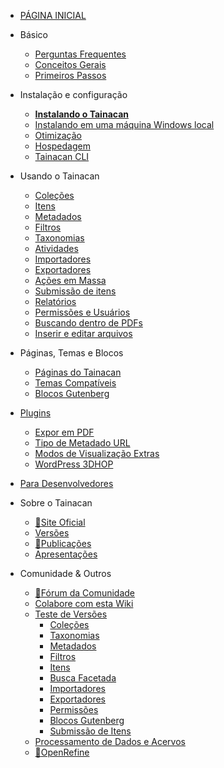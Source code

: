 - [PÁGINA INICIAL](pt-br/README.md)

- Básico
  - [Perguntas Frequentes](pt-br/faq.md "Perguntas Frequentes sobre o Tainacan - Tainacan Wiki")
  - [Conceitos Gerais](pt-br/general-concepts.md " Conceitos Gerais sobre o Tainacan - Tainacan Wiki")
  - [Primeiros Passos](pt-br/getting-started.md "Primeiros Passos com o Tainacan - Tainacan Wiki")
- Instalação e configuração
  - [**Instalando o Tainacan**](pt-br/instalacao.md "Instalando o Tainacan - Tainacan Wiki")
  - [Instalando em uma máquina Windows local](pt-br/xampp.md "Instalando o plugin em uma máquina Windows local (sem servidor) - Tainacan Wiki")
  - [Otimização](pt-br/optimization.md "Estratégias para Otimização do plugin Tainacan - Tainacan Wiki")
  - [Hospedagem](pt-br/hosting.md "Opções de Hospedagem do Plugin Tainacan - Tainacan Wiki")
  - [Tainacan CLI](pt-br/tainacan-cli.md.md "Tainacan WP-CLI")
- Usando o Tainacan
  - [Coleções](pt-br/collections.md "O que são e como gerenciar Coleções no Tainacan - Tainacan Wiki")
  - [Itens](pt-br/items.md "O que são e como gerenciar Itens no Tainacan  - Tainacan Wiki")
  - [Metadados](pt-br/metadata.md "O que são e como gerenciar Metadados no Tainacan  - Tainacan Wiki")
  - [Filtros](pt-br/filters.md "O que são e como gerenciar Filtros no Tainacan  - Tainacan Wiki")
  - [Taxonomias](pt-br/taxonomies.md "O que são e como gerenciar Taxonomias no Tainacan  - Tainacan Wiki")
  - [Atividades](pt-br/activities.md "O que são e como usar Atividades - ou Logs - no Tainacan  - Tainacan Wiki")
  - [Importadores](pt-br/importers.md "O que são e como usar Importadores no Tainacan - Tainacan Wiki")
  - [Exportadores](pt-br/exporters.md "O que são e como usar Exportadores no Tainacan - Tainacan Wiki")
  - [Ações em Massa](pt-br/bulk-actions.md "Aplicando ações em Massa no Tainacan - Tainacan Wiki")
  - [Submissão de itens](pt-br/item-submission.md "Usando o recurso de Submissão de Itens para permitir contribuições públicas para a Coleção - Tainacan Wiki")
  - [Relatórios](pt-br/reports.md "Conheça a página de relatórios que gera estatísticas e gráficos sobre o repositório e coleções - Tainacan Wiki")
  - [Permissões e Usuários](pt-br/users-roles.md "Gerenciando Permissões e Funções de Usuários no Tainacan - Tainacan Wiki")
  - [Buscando dentro de PDFs](pt-br/indexar-pdf.md "Realizando buscas dentro de PDFs via Tainacan - Tainacan Wiki")
  - [Inserir e editar arquivos](pt-br/inserir-e-editar-arquivos.md "Inserção e edição de arquivos - Tainacan Wiki")
- Páginas, Temas e Blocos
  - [Páginas do Tainacan](pt-br/tainacan-pages.md "As Páginas geradas pelo plugin Tainacan - Tainacan Wiki")
  - [Temas Compatíveis](pt-br/theme.md "Os temas que oferecem suporte ao Tainacan")
  - [Blocos Gutenberg](pt-br/gutenberg-blocks.md "Os Blocos Gutenberg do Tainacan - Tainacan Wiki")
- [Plugins](pt-br/plugins.md "Plugins para complementar as funcionalidades do Tainacan - Tainacan Wiki")
  - [Expor em PDF](pt-br/plugin-pdf-exposer.md "O plugin de Expositor em PDF para o Tainacan - Tainacan Wiki")
  - [Tipo de Metadado URL](pt-br/plugin-metadata-type-url.md "Um plugin que registra um tipo de metadado para exibir e prever links de URLs - Tainacan Wiki")
  - [Modos de Visualização Extras](pt-br/plugin-extra-view-modes.md "Um plugin de modos de visualização extras para o Tainacan - Tainacan Wiki")
  - [WordPress 3DHOP](pt-br/plugin-3d-hop.md "Um plugin para renderizar objetos 3D via 3DHOP no Tainacan - Tainacan Wiki")
- [Para Desenvolvedores](dev/README.md "Sessão de Páginas para Desenvolvedores - Tainacan Wiki")
- Sobre o Tainacan
  - [:link:Site Oficial](https://tainacan.org/ ":ignore")
  - [Versões](pt-br/releases.md "Versões Lançadas - Tainacan Wiki")
  - [:link:Publicações](https://pesquisa.tainacan.org// ":ignore")
  - [Apresentações](pt-br/presentations.md "Apresentações relacionadas ao Tainacan - Tainacan Wiki")
- Comunidade & Outros
  - [:link:Fórum da Comunidade](https://tainacan.discourse.group ":ignore")
  - [Colabore com esta Wiki](pt-br/CONTRIBUTING.md "Como contribuir com a Wiki do Tainacan - Tainacan Wiki")
  - [Teste de Versões](pt-br/release-testing.md "Como realizar testes de versões do Tainacan - Tainacan Wiki")
    - [Coleções](pt-br/testing-collections.md)
    - [Taxonomias](pt-br/testing-taxonomies.md)
    - [Metadados](pt-br/testing-metadata.md)
    - [Filtros](pt-br/testing-filters.md)
    - [Itens](pt-br/testing-items.md)
    - [Busca Facetada](pt-br/testing-search.md)
    - [Importadores](pt-br/testing-importers.md)
    - [Exportadores](pt-br/testing-exporters.md)
    - [Permissões](pt-br/testing-capabilities.md)
    - [Blocos Gutenberg](pt-br/testing-gutenberg-blocks.md)
    - [Submissão de Itens](pt-br/testing-item-submission.md)
  - [Processamento de Dados e Acervos](pt-br/data-processing "Um pouco sobre Processamento de Dados e Acervos - Tainacan Wiki")
  - [:link:OpenRefine](http://openrefine.org/ ":ignore")
